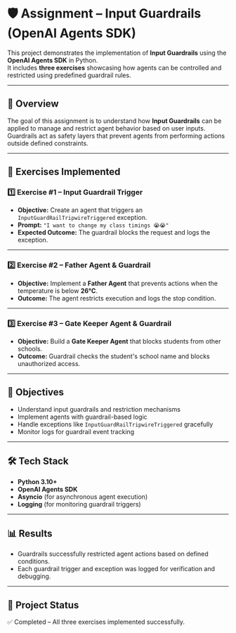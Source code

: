 
# 🛡️ Assignment – Input Guardrails (OpenAI Agents SDK)

This project demonstrates the implementation of **Input Guardrails** using the **OpenAI Agents SDK** in Python.  
It includes **three exercises** showcasing how agents can be controlled and restricted using predefined guardrail rules.

---

## 📝 Overview
The goal of this assignment is to understand how **Input Guardrails** can be applied to manage and restrict agent behavior based on user inputs.  
Guardrails act as safety layers that prevent agents from performing actions outside defined constraints.

---

## 🚀 Exercises Implemented

### **1️⃣ Exercise #1 – Input Guardrail Trigger**
- **Objective:** Create an agent that triggers an `InputGuardRailTripwireTriggered` exception.  
- **Prompt:** `"I want to change my class timings 😭😭"`  
- **Expected Outcome:** The guardrail blocks the request and logs the exception.

---

### **2️⃣ Exercise #2 – Father Agent & Guardrail**
- **Objective:** Implement a **Father Agent** that prevents actions when the temperature is below **26°C**.  
- **Outcome:** The agent restricts execution and logs the stop condition.

---

### **3️⃣ Exercise #3 – Gate Keeper Agent & Guardrail**
- **Objective:** Build a **Gate Keeper Agent** that blocks students from other schools.  
- **Outcome:** Guardrail checks the student's school name and blocks unauthorized access.

---

## 🧠 Objectives
- Understand input guardrails and restriction mechanisms  
- Implement agents with guardrail-based logic  
- Handle exceptions like `InputGuardRailTripwireTriggered` gracefully  
- Monitor logs for guardrail event tracking  

---

## 🛠️ Tech Stack
- **Python 3.10+**  
- **OpenAI Agents SDK**  
- **Asyncio** (for asynchronous agent execution)  
- **Logging** (for monitoring guardrail triggers)

---

## 📊 Results
- Guardrails successfully restricted agent actions based on defined conditions.  
- Each guardrail trigger and exception was logged for verification and debugging.

---

## 📂 Project Status
✅ Completed – All three exercises implemented successfully.
